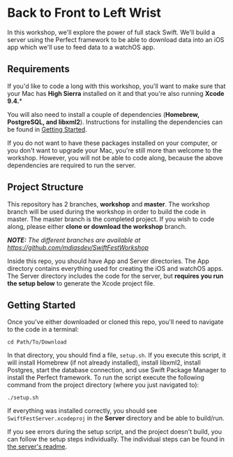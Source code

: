 # Back to Front to Left Wrist
In this workshop, we'll explore the power of full stack Swift. We'll build a
server using the Perfect framework to be able to download data into an iOS app
which we'll use to feed data to a watchOS app.

## Requirements
If you'd like to code a long with this workshop, you'll want to make sure that
your Mac has **High Sierra** installed on it and that you're also running **Xcode 9.4.***

You will also need to install a couple of dependencies (**Homebrew, PostgreSQL, and libxml2**). Instructions for installing the dependencies can be found in [Getting Started](#getting-started).

If you do not want to have these packages installed on your computer, or you don't want to upgrade your Mac, you're still more than welcome to the workshop. However, you will not be able to code along, because the above dependencies are required to run the server.

## Project Structure
This repository has 2 branches, **workshop** and **master**. The workshop branch will be used during the workshop in order to build the code in master. The master branch is the completed project. If you wish to code along, please either **clone or download the workshop** branch.

_**NOTE:** The different branches are available at https://github.com/mdiasdev/SwiftFestWorkshop_

Inside this repo, you should have App and Server directories. The App directory contains everything used for creating the iOS and watchOS apps. The Server directory includes the code for the server, but **requires you run the setup below** to generate the Xcode project file.

## Getting Started
Once you've either downloaded or cloned this repo, you'll need to navigate to the code in a terminal:
```
cd Path/To/Download
```
In that directory, you should find a file, `setup.sh`. If you execute this script, it will install Homebrew (if not already installed), install libxml2, install Postgres, start the database connection, and use Swift Package Manager to install the Perfect framework. To run the script execute the following command from the project directory (where you just navigated to):
```
./setup.sh
```
If everything was installed correctly, you should see `SwiftFestServer.xcodeproj` in the **Server** directory and be able to build/run.

If you see errors during the setup script, and the project doesn't build, you can follow the setup steps individually. The individual steps can be found in [the server's readme](Server/README.md).
